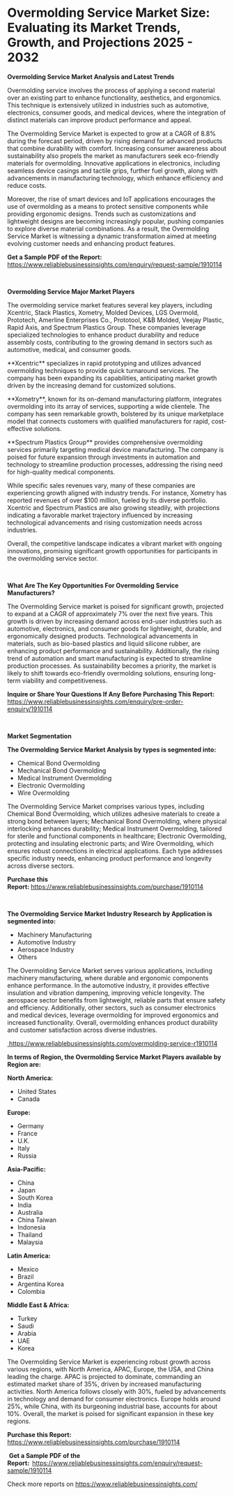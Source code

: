 <p><h1>Overmolding Service Market Size: Evaluating its Market Trends, Growth, and Projections 2025 - 2032</h1></p><p><strong>Overmolding Service Market Analysis and Latest Trends</strong></p>
<p><p>Overmolding service involves the process of applying a second material over an existing part to enhance functionality, aesthetics, and ergonomics. This technique is extensively utilized in industries such as automotive, electronics, consumer goods, and medical devices, where the integration of distinct materials can improve product performance and appeal.</p><p>The Overmolding Service Market is expected to grow at a CAGR of 8.8% during the forecast period, driven by rising demand for advanced products that combine durability with comfort. Increasing consumer awareness about sustainability also propels the market as manufacturers seek eco-friendly materials for overmolding. Innovative applications in electronics, including seamless device casings and tactile grips, further fuel growth, along with advancements in manufacturing technology, which enhance efficiency and reduce costs.</p><p>Moreover, the rise of smart devices and IoT applications encourages the use of overmolding as a means to protect sensitive components while providing ergonomic designs. Trends such as customizations and lightweight designs are becoming increasingly popular, pushing companies to explore diverse material combinations. As a result, the Overmolding Service Market is witnessing a dynamic transformation aimed at meeting evolving customer needs and enhancing product features.</p></p>
<p><strong>Get a Sample PDF of the Report:&nbsp;</strong> <a href="https://www.reliablebusinessinsights.com/enquiry/request-sample/1910114?utm_campaign=3062&utm_medium=2&utm_source=Github&utm_content=ia&utm_term=10032025&utm_id=overmolding-service">https://www.reliablebusinessinsights.com/enquiry/request-sample/1910114</a></p>
<p>&nbsp;</p>
<p><strong>Overmolding Service Major Market Players</strong></p>
<p><p>The overmolding service market features several key players, including Xcentric, Stack Plastics, Xometry, Molded Devices, LGS Overmold, Prototech, Amerline Enterprises Co., Prototool, K&B Molded, Veejay Plastic, Rapid Axis, and Spectrum Plastics Group. These companies leverage specialized technologies to enhance product durability and reduce assembly costs, contributing to the growing demand in sectors such as automotive, medical, and consumer goods.</p><p>**Xcentric** specializes in rapid prototyping and utilizes advanced overmolding techniques to provide quick turnaround services. The company has been expanding its capabilities, anticipating market growth driven by the increasing demand for customized solutions. </p><p>**Xometry**, known for its on-demand manufacturing platform, integrates overmolding into its array of services, supporting a wide clientele. The company has seen remarkable growth, bolstered by its unique marketplace model that connects customers with qualified manufacturers for rapid, cost-effective solutions.</p><p>**Spectrum Plastics Group** provides comprehensive overmolding services primarily targeting medical device manufacturing. The company is poised for future expansion through investments in automation and technology to streamline production processes, addressing the rising need for high-quality medical components.</p><p>While specific sales revenues vary, many of these companies are experiencing growth aligned with industry trends. For instance, Xometry has reported revenues of over $100 million, fueled by its diverse portfolio. Xcentric and Spectrum Plastics are also growing steadily, with projections indicating a favorable market trajectory influenced by increasing technological advancements and rising customization needs across industries.</p><p>Overall, the competitive landscape indicates a vibrant market with ongoing innovations, promising significant growth opportunities for participants in the overmolding service sector.</p></p>
<p>&nbsp;</p>
<p><strong>What Are The Key Opportunities For Overmolding Service Manufacturers?</strong></p>
<p><p>The Overmolding Service market is poised for significant growth, projected to expand at a CAGR of approximately 7% over the next five years. This growth is driven by increasing demand across end-user industries such as automotive, electronics, and consumer goods for lightweight, durable, and ergonomically designed products. Technological advancements in materials, such as bio-based plastics and liquid silicone rubber, are enhancing product performance and sustainability. Additionally, the rising trend of automation and smart manufacturing is expected to streamline production processes. As sustainability becomes a priority, the market is likely to shift towards eco-friendly overmolding solutions, ensuring long-term viability and competitiveness.</p></p>
<p><strong>Inquire or Share Your Questions If Any Before Purchasing This Report:</strong> <a href="https://www.reliablebusinessinsights.com/enquiry/pre-order-enquiry/1910114?utm_campaign=3062&utm_medium=2&utm_source=Github&utm_content=ia&utm_term=10032025&utm_id=overmolding-service">https://www.reliablebusinessinsights.com/enquiry/pre-order-enquiry/1910114</a></p>
<p>&nbsp;</p>
<p><strong>Market Segmentation</strong></p>
<p><strong>The Overmolding Service Market Analysis by types is segmented into:</strong></p>
<p><ul><li>Chemical Bond Overmolding</li><li>Mechanical Bond Overmolding</li><li>Medical Instrument Overmolding</li><li>Electronic Overmolding</li><li>Wire Overmolding</li></ul></p>
<p><p>The Overmolding Service Market comprises various types, including Chemical Bond Overmolding, which utilizes adhesive materials to create a strong bond between layers; Mechanical Bond Overmolding, where physical interlocking enhances durability; Medical Instrument Overmolding, tailored for sterile and functional components in healthcare; Electronic Overmolding, protecting and insulating electronic parts; and Wire Overmolding, which ensures robust connections in electrical applications. Each type addresses specific industry needs, enhancing product performance and longevity across diverse sectors.</p></p>
<p><strong>Purchase this Report:&nbsp;</strong><a href="https://www.reliablebusinessinsights.com/purchase/1910114?utm_campaign=3062&utm_medium=2&utm_source=Github&utm_content=ia&utm_term=10032025&utm_id=overmolding-service">https://www.reliablebusinessinsights.com/purchase/1910114</a></p>
<p>&nbsp;</p>
<p><strong>The Overmolding Service Market Industry Research by Application is segmented into:</strong></p>
<p><ul><li>Machinery Manufacturing</li><li>Automotive Industry</li><li>Aerospace Industry</li><li>Others</li></ul></p>
<p><p>The Overmolding Service Market serves various applications, including machinery manufacturing, where durable and ergonomic components enhance performance. In the automotive industry, it provides effective insulation and vibration dampening, improving vehicle longevity. The aerospace sector benefits from lightweight, reliable parts that ensure safety and efficiency. Additionally, other sectors, such as consumer electronics and medical devices, leverage overmolding for improved ergonomics and increased functionality. Overall, overmolding enhances product durability and customer satisfaction across diverse industries.</p></p>
<p><a href="https://www.reliablebusinessinsights.com/overmolding-service-r1910114?utm_campaign=3062&utm_medium=2&utm_source=Github&utm_content=ia&utm_term=10032025&utm_id=overmolding-service">&nbsp;https://www.reliablebusinessinsights.com/overmolding-service-r1910114</a></p>
<p><strong>In terms of Region, the Overmolding Service Market Players available by Region are:</strong></p>
<p>
    <p> <strong> North America: </strong>
        <ul>
            <li>United States</li>
            <li>Canada</li>
        </ul>
        </p> 
    <p> <strong> Europe: </strong>
        <ul>
            <li>Germany</li>
            <li>France</li>
            <li>U.K.</li>
            <li>Italy</li>
            <li>Russia</li>
        </ul>
        </p> 
    <p> <strong> Asia-Pacific: </strong>
        <ul>
            <li>China</li>
            <li>Japan</li>
            <li>South Korea</li>
            <li>India</li>
            <li>Australia</li>
            <li>China Taiwan</li>
            <li>Indonesia</li>
            <li>Thailand</li>
            <li>Malaysia</li>
        </ul>
        </p> 
    <p> <strong> Latin America: </strong>
        <ul>
            <li>Mexico</li>
            <li>Brazil</li>
            <li>Argentina Korea</li>
            <li>Colombia</li>
        </ul>
        </p> 
    <p> <strong> Middle East & Africa: </strong>
        <ul>
            <li>Turkey</li>
            <li>Saudi</li>
            <li>Arabia</li>
            <li>UAE</li>
            <li>Korea</li>
        </ul>
    </p>
    </p>
<p><p>The Overmolding Service Market is experiencing robust growth across various regions, with North America, APAC, Europe, the USA, and China leading the charge. APAC is projected to dominate, commanding an estimated market share of 35%, driven by increased manufacturing activities. North America follows closely with 30%, fueled by advancements in technology and demand for consumer electronics. Europe holds around 25%, while China, with its burgeoning industrial base, accounts for about 10%. Overall, the market is poised for significant expansion in these key regions.</p></p>
<p><strong>Purchase this Report: </strong><a href="https://www.reliablebusinessinsights.com/purchase/1910114?utm_campaign=3062&utm_medium=2&utm_source=Github&utm_content=ia&utm_term=10032025&utm_id=overmolding-service">https://www.reliablebusinessinsights.com/purchase/1910114</a></p>
<p>&nbsp;<strong>Get a Sample PDF of the Report:&nbsp;&nbsp;</strong><a href="https://www.reliablebusinessinsights.com/enquiry/request-sample/1910114?utm_campaign=3062&utm_medium=2&utm_source=Github&utm_content=ia&utm_term=10032025&utm_id=overmolding-service">https://www.reliablebusinessinsights.com/enquiry/request-sample/1910114</a></p>
<p><strong></strong></p>
<p>Check more reports on <a href="https://www.reliablebusinessinsights.com/?utm_campaign=3062&utm_medium=2&utm_source=Github&utm_content=ia&utm_term=10032025&utm_id=overmolding-service">https://www.reliablebusinessinsights.com/</a></p>